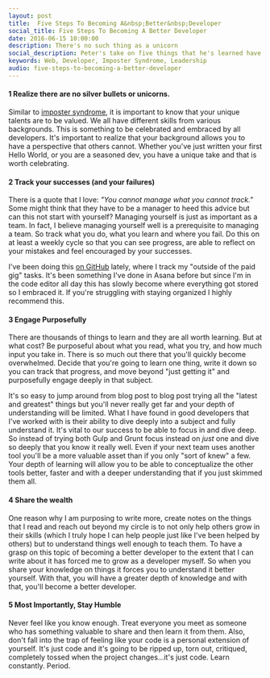 ```yaml
---
layout: post
title:  Five Steps To Becoming A&nbsp;Better&nbsp;Developer
social_title: Five Steps To Becoming A Better Developer
date: 2016-06-15 10:00:00
description: There's no such thing as a unicorn
social_description: Peter's take on five things that he's learned have helped him become a better developer.
keywords: Web, Developer, Imposter Syndrome, Leadership
audio: five-steps-to-becoming-a-better-developer
---
```


#### 1 Realize there are no silver bullets or unicorns.

  Similar to [imposter syndrome](https://en.wikipedia.org/wiki/Impostor_syndrome), it is important to know that your unique talents are to be valued. We all have different skills from various backgrounds. This is something to be celebrated and embraced by all developers. It's important to realize that your background allows you to have a perspective that others cannot. Whether you've just written your first Hello World, or you are a seasoned dev, you have a unique take and that is worth celebrating.

#### 2 Track your successes (and your failures)

  There is a quote that I love: *"You cannot manage what you cannot track."* Some might think that they have to be a manager to heed this advice but can this not start with yourself? Managing yourself is just as important as a team. In fact, I believe managing yourself well is a prerequisite to managing a team. So track what you do, what you learn and where you fail. Do this on at least a weekly cycle so that you can see progress, are able to reflect on your mistakes and feel encouraged by your successes.

  I've been doing this [on GitHub](https://github.com/peterramsing/planning-goals) lately, where I track my "outside of the paid gig" tasks. It's been something I've done in Asana before but since I'm in the code editor all day this has slowly become where everything got stored so I embraced it. If you're struggling with staying organized I highly recommend this.

#### 3 Engage Purposefully

  There are thousands of things to learn and they are all worth learning. But at what cost? Be purposeful about what you read, what you try, and how much input you take in. There is so much out there that you'll quickly become overwhelmed. Decide that you're going to learn one thing, write it down so you can track that progress, and move beyond "just getting it" and purposefully engage deeply in that subject.

  It's so easy to jump around from blog post to blog post trying all the "latest and greatest" things but you'll never really get far and your depth of understanding will be limited. What I have found in good developers that I've worked with is their ability to dive deeply into a subject and fully understand it. It's vital to our success to be able to focus in and dive deep. So instead of trying both Gulp and Grunt focus instead on *just* one and dive so deeply that you know it really well. Even if your next team uses another tool you'll be a more valuable asset than if you only "sort of knew" a few. Your depth of learning will allow you to be able to conceptualize the other tools better, faster and with a deeper understanding that if you just skimmed them all.

#### 4 Share the wealth

  One reason why I am purposing to write more, create notes on the things that I read and reach out beyond my circle is to not only help others grow in their skills (which I truly hope I can help people just like I've been helped by others) but to understand things well enough to teach them. To have a grasp on this topic of becoming a better developer to the extent that I can write about it has forced me to grow as a developer myself. So when you share your knowledge on things it forces you to understand it better yourself. With that, you will have a greater depth of knowledge and with that, you'll become a better developer.

#### 5 Most Importantly, Stay Humble

  Never feel like you know enough. Treat everyone you meet as someone who has something valuable to share and then learn it from them. Also, don't fall into the trap of feeling like your code is a personal extension of yourself. It's just code and it's going to be ripped up, torn out, critiqued, completely tossed when the project changes...it's just code. Learn constantly. Period.
